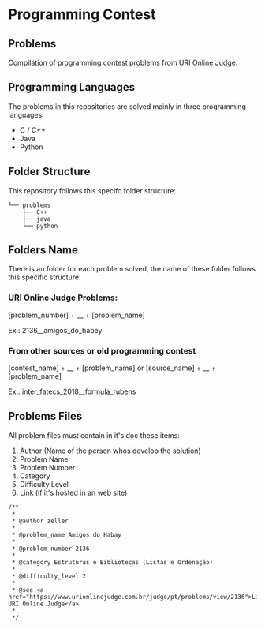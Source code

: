 # Programming Contest

## Problems
Compilation of programming contest problems from [URI Online Judge](https://www.urionlinejudge.com.br).

## Programming Languages
The problems in this repositories are solved mainly in three programming languages:
* C / C++
* Java
* Python

## Folder Structure
This repository follows this specifc folder structure:

```
└── problems
    ├── C++
    ├── java
    └── python

```
## Folders Name
There is an folder for each problem solved, the name of these folder follows this specific structure:

### URI Online Judge Problems:

[problem_number] + __ + [problem_name]

Ex.: 2136__amigos_do_habey

### From other sources or old programming contest
[contest_name] + __ + [problem_name]
or
[source_name] + __ + [problem_name]

Ex.: inter_fatecs_2018__formula_rubens


## Problems Files
All problem files must contain in it's doc these items:
1. Author (Name of the person whos develop the solution)
2. Problem Name
3. Problem Number
4. Category
5. Difficulty Level
6. Link (if it's hosted in an web site)

```
/**
 * 
 * @author zeller
 *
 * @problem_name Amigos do Habay
 * 
 * @problem_number 2136
 * 
 * @category Estruturas e Bibliotecas (Listas e Ordenação)
 * 
 * @difficulty_level 2
 * 
 * @see <a href="https://www.urionlinejudge.com.br/judge/pt/problems/view/2136">Link URI Online Judge</a>
 * 
 */
```

